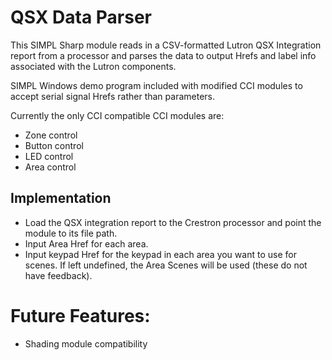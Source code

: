 # QSX Data Parser
 
This SIMPL Sharp module reads in a CSV-formatted Lutron QSX Integration report from a processor and parses the data to output Hrefs and label info associated with the Lutron components. 

SIMPL Windows demo program included with modified CCI modules to accept serial signal Hrefs rather than parameters.

Currently the only CCI compatible CCI modules are:
- Zone control
- Button control
- LED control
- Area control

## Implementation
- Load the QSX integration report to the Crestron processor and point the module to its file path.
- Input Area Href for each area.
- Input keypad Href for the keypad in each area you want to use for scenes. If left undefined, the Area Scenes will be used (these do not have feedback).

# Future Features:
- Shading module compatibility
